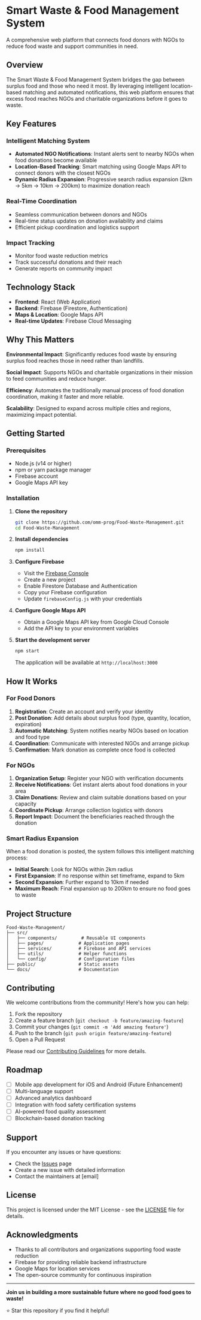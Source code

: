 # Smart Waste & Food Management System

A comprehensive web platform that connects food donors with NGOs to reduce food waste and support communities in need.

## Overview

The Smart Waste & Food Management System bridges the gap between surplus food and those who need it most. By leveraging intelligent location-based matching and automated notifications, this web platform ensures that excess food reaches NGOs and charitable organizations before it goes to waste.

## Key Features

### Intelligent Matching System
- **Automated NGO Notifications**: Instant alerts sent to nearby NGOs when food donations become available
- **Location-Based Tracking**: Smart matching using Google Maps API to connect donors with the closest NGOs
- **Dynamic Radius Expansion**: Progressive search radius expansion (2km → 5km → 10km → 200km) to maximize donation reach

### Real-Time Coordination
- Seamless communication between donors and NGOs
- Real-time status updates on donation availability and claims
- Efficient pickup coordination and logistics support

### Impact Tracking
- Monitor food waste reduction metrics
- Track successful donations and their reach
- Generate reports on community impact

## Technology Stack

- **Frontend**: React (Web Application)
- **Backend**: Firebase (Firestore, Authentication)
- **Maps & Location**: Google Maps API
- **Real-time Updates**: Firebase Cloud Messaging

## Why This Matters

**Environmental Impact**: Significantly reduces food waste by ensuring surplus food reaches those in need rather than landfills.

**Social Impact**: Supports NGOs and charitable organizations in their mission to feed communities and reduce hunger.

**Efficiency**: Automates the traditionally manual process of food donation coordination, making it faster and more reliable.

**Scalability**: Designed to expand across multiple cities and regions, maximizing impact potential.

## Getting Started

### Prerequisites

- Node.js (v14 or higher)
- npm or yarn package manager
- Firebase account
- Google Maps API key

### Installation

1. **Clone the repository**
   ```bash
   git clone https://github.com/omm-prog/Food-Waste-Management.git
   cd Food-Waste-Management
   ```

2. **Install dependencies**
   ```bash
   npm install
   ```

3. **Configure Firebase**
   - Visit the [Firebase Console](https://console.firebase.google.com/)
   - Create a new project
   - Enable Firestore Database and Authentication
   - Copy your Firebase configuration
   - Update `firebaseConfig.js` with your credentials

4. **Configure Google Maps API**
   - Obtain a Google Maps API key from Google Cloud Console
   - Add the API key to your environment variables

5. **Start the development server**
   ```bash
   npm start
   ```
   
   The application will be available at `http://localhost:3000`

## How It Works

### For Food Donors

1. **Registration**: Create an account and verify your identity
2. **Post Donation**: Add details about surplus food (type, quantity, location, expiration)
3. **Automatic Matching**: System notifies nearby NGOs based on location and food type
4. **Coordination**: Communicate with interested NGOs and arrange pickup
5. **Confirmation**: Mark donation as complete once food is collected

### For NGOs

1. **Organization Setup**: Register your NGO with verification documents
2. **Receive Notifications**: Get instant alerts about food donations in your area
3. **Claim Donations**: Review and claim suitable donations based on your capacity
4. **Coordinate Pickup**: Arrange collection logistics with donors
5. **Report Impact**: Document the beneficiaries reached through the donation

### Smart Radius Expansion

When a food donation is posted, the system follows this intelligent matching process:

- **Initial Search**: Look for NGOs within 2km radius
- **First Expansion**: If no response within set timeframe, expand to 5km
- **Second Expansion**: Further expand to 10km if needed
- **Maximum Reach**: Final expansion up to 200km to ensure no food goes to waste

## Project Structure

```
Food-Waste-Management/
├── src/
│   ├── components/         # Reusable UI components
│   ├── pages/             # Application pages
│   ├── services/          # Firebase and API services
│   ├── utils/             # Helper functions
│   └── config/            # Configuration files
├── public/                # Static assets
└── docs/                  # Documentation
```

## Contributing

We welcome contributions from the community! Here's how you can help:

1. Fork the repository
2. Create a feature branch (`git checkout -b feature/amazing-feature`)
3. Commit your changes (`git commit -m 'Add amazing feature'`)
4. Push to the branch (`git push origin feature/amazing-feature`)
5. Open a Pull Request

Please read our [Contributing Guidelines](CONTRIBUTING.md) for more details.

## Roadmap

- [ ] Mobile app development for iOS and Android (Future Enhancement)
- [ ] Multi-language support
- [ ] Advanced analytics dashboard
- [ ] Integration with food safety certification systems
- [ ] AI-powered food quality assessment
- [ ] Blockchain-based donation tracking

## Support

If you encounter any issues or have questions:

- Check the [Issues](https://github.com/omm-prog/Food-Waste-Management/issues) page
- Create a new issue with detailed information
- Contact the maintainers at [email]

## License

This project is licensed under the MIT License - see the [LICENSE](LICENSE) file for details.

## Acknowledgments

- Thanks to all contributors and organizations supporting food waste reduction
- Firebase for providing reliable backend infrastructure
- Google Maps for location services
- The open-source community for continuous inspiration

---

**Join us in building a more sustainable future where no good food goes to waste!**

⭐ Star this repository if you find it helpful!

